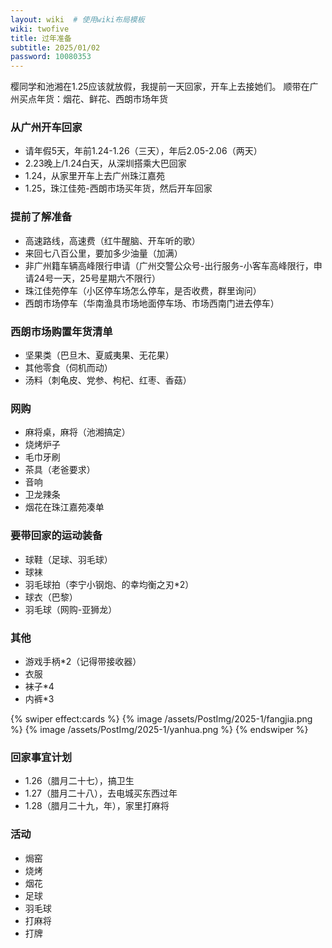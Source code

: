 ```yaml
---
layout: wiki  # 使用wiki布局模板
wiki: twofive
title: 过年准备
subtitle: 2025/01/02
password: 10080353
--- 
```


樱同学和池湘在1.25应该就放假，我提前一天回家，开车上去接她们。
顺带在广州买点年货：烟花、鲜花、西朗市场年货

### 从广州开车回家
- 请年假5天，年前1.24-1.26（三天），年后2.05-2.06（两天）
- 2.23晚上/1.24白天，从深圳搭乘大巴回家
- 1.24，从家里开车上去广州珠江嘉苑
- 1.25，珠江佳苑-西朗市场买年货，然后开车回家

### 提前了解准备
- 高速路线，高速费（红牛醒脑、开车听的歌）
- 来回七八百公里，要加多少油量（加满）
- 非广州籍车辆高峰限行申请（广州交警公众号-出行服务-小客车高峰限行，申请24号一天，25号星期六不限行）
- 珠江佳苑停车（小区停车场怎么停车，是否收费，群里询问）
- 西朗市场停车（华南渔具市场地面停车场、市场西南门进去停车）

### 西朗市场购置年货清单
- 坚果类（巴旦木、夏威夷果、无花果）
- 其他零食（伺机而动）
- 汤料（刺龟皮、党参、枸杞、红枣、香菇）

### 网购
- 麻将桌，麻将（池湘搞定）
- 烧烤炉子
- 毛巾牙刷
- 茶具（老爸要求）
- 音响
- 卫龙辣条
- 烟花在珠江嘉苑凑单

### 要带回家的运动装备
- 球鞋（足球、羽毛球）
- 球袜
- 羽毛球拍（李宁小钢炮、的幸均衡之刃*2）
- 球衣（巴黎）
- 羽毛球（网购-亚狮龙）

### 其他
- 游戏手柄*2（记得带接收器）
- 衣服
- 袜子*4
- 内裤*3

{% swiper effect:cards %}
{% image /assets/PostImg/2025-1/fangjia.png  %}
{% image /assets/PostImg/2025-1/yanhua.png  %}
{% endswiper %}

### 回家事宜计划
- 1.26（腊月二十七），搞卫生
- 1.27（腊月二十八），去电城买东西过年
- 1.28（腊月二十九，年），家里打麻将

### 活动
- 焗窑
- 烧烤
- 烟花
- 足球
- 羽毛球
- 打麻将
- 打牌

